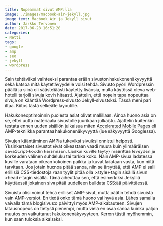 ```yaml
---
title: Nopeammat sivut AMP:lla
image: ./images/macbook-air-jekyll.jpg
image_text: Macbook Air ja Jekyll sivut
author: Jarkko Tervonen
date: 2017-06-28 16:51:20
categories:
- Netti
tags:
- google
- amp
- seo
- jekyll
- wordpress
---
```

Sain tehtäväksi vaihteeksi parantaa erään sivuston hakukonenäkyvyyttä sekä katsoa mitä käytettävyydelle voisi tehdä. Sivusto pyöri Wordpressin päällä ja siinä oli säästeliäästi käytetty lisäosia, mutta käytössä oleva web-hotelli tarjoili sivuja kovin hitaasti. Ajattelin, että nopein tapa nopeuttaa sivuja on kääntää Wordpress-sivusto Jekyll-sivustoksi. Tässä meni pari iltaa. Kiitos tästä selkeälle layoutille.

Hakukoneoptimoinnin puolesta asiat olivat mallillaan. Ainoa huono asia on se, ettei uutta materiaalia sivustolle juurikaan julkaistu. Ajattelin kuitenkin testata ennen uuden sisällön julkaisua miten [Accelerated Mobile Pages](https://www.ampproject.org/) eli AMP-tekniikka parantaa hakukonenäkyvyyttä (lue näkyvyyttä Googlessa).

Sivujen kääntäminen AMPia tukeviksi sivuiksi onnistui helposti. Yksinkertaiset sivustot eivät oikeastaan vaadi muuta kuin ylimääräisen JavaScript-koodin karsimisen. Lisäksi kuville täytyy määrittää leveyden ja korkeuden välinen suhdeluku tai tarkka koko. Näin AMP-sivua ladatessa kuville varataan oikean kokoinen paikka ja kuvat ladataan vasta, kun niitä tarvitaan. Jos jotain huonoa pitää sanoa, niin se ärsyttää, että AMP ei salli erillisiä CSS-tiedostoja vaan tyylit pitää olla &gt;style&lt;-tagin sisällä sivun &gt;head&lt;-tagin sisällä. Tämä aiheuttaa sen, että esimerkiksi Jekylliä käyttäessä jokainen sivu pitää uudelleen buildata CSS:ää päivittäessä.

Sivuista olisi voinut tehdä erilliset AMP-sivut, mutta päätin tehdä sivuista vain AMP-versiot. En tiedä onko tämä huono vai hyvä asia. Lähes samalla vaivalla tämä blogisivusto päivittyi myös AMP-aikakauteen. Sivujen latausnopeus on tietysti pienempi, mutta vielä en osaa sanoa kuinka paljon muutos on vaikuttanut hakukonenäkyvyyteen. Kerron tästä myöhemmin, kun saan tuloksia aikaiseksi.
